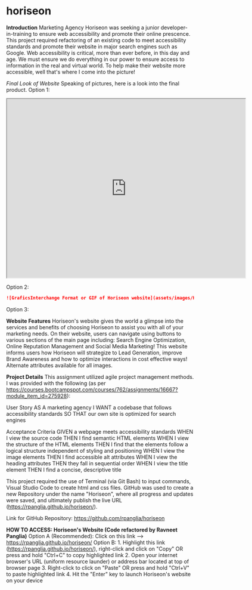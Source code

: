 # horiseon

**Introduction**
Marketing Agency Horiseon was seeking a junior developer-in-training to ensure web accessibility and promote their online prescence. This project required refactoring of an existing code to meet accessibility standards and promote their website in major search engines such as Google. Web accessibility is critical, more than ever before, in this day and age. We must ensure we do everything in our power to ensure access to information in the real and virtual world. To help make their website more accessible, well that's where I come into the picture!

*Final Look of Website*
Speaking of pictures, here is a look into the final product.
Option 1:
<iframe src="https://drive.google.com/file/d/1cqOgGtsWsvNEHyEJV4LO3FDiCtY2f5yO/preview" width="640" height="480" alt="Video of Horiseon website from header to footer (top of website page to bottom of website page"></iframe>

Option 2:
```md
![GraficsInterchange Format or GIF of Horiseon website](assets/images/Horiseon-marketing.gif)
```
Option 3:


**Website Features**
Horiseon's website gives the world a glimpse into the services and benefits of choosing Horiseon to assist you with all of your marketing needs. On their website, users can navigate using buttons to various sections of the main page including: Search Engine Optimization, Online Reputation Management and Social Media Marketing! This website informs users how Horiseon will strategize to Lead Generation, improve Brand Awareness and how to optimize interactions in cost effective ways! Alternate attributes available for all images.

**Project Details**
This assignment utilized agile project management methods. I was provided with the following (as per https://courses.bootcampspot.com/courses/762/assignments/16667?module_item_id=275928):

User Story
    AS A marketing agency
    I WANT a codebase that follows accessibility standards
    SO THAT our own site is optimized for search engines

Acceptance Criteria
    GIVEN a webpage meets accessibility standards
    WHEN I view the source code
    THEN I find semantic HTML elements
    WHEN I view the structure of the HTML elements
    THEN I find that the elements follow a logical structure independent of styling and positioning
    WHEN I view the image elements
    THEN I find accessible alt attributes
    WHEN I view the heading attributes
    THEN they fall in sequential order
    WHEN I view the title element
    THEN I find a concise, descriptive title

This project required the use of Terminal (via Git Bash) to input commands,  Visual Studio Code to create html and css files. GitHub was used to create a new Repository under the name "Horiseon", where all progress and updates were saved, and ultimately publish the live URL (https://rpanglia.github.io/horiseon/).

Link for GitHub Repository: https://github.com/rpanglia/horiseon


**HOW TO ACCESS: Horiseon's Website (Code refactored by Ravneet Panglia)**
Option A (Recommended): Click on this link --> https://rpanglia.github.io/horiseon/
Option B: 
    1. Highlight this link (https://rpanglia.github.io/horiseon/), right-click and click on "Copy" OR press and hold "Ctrl+C" to copy highlighted link
    2. Open your internet browser's URL (uniform resource launder) or address bar located at top of browser page
    3. Right-click to click on "Paste" OR press and hold "Ctrl+V" to paste highlighted link 
    4. Hit the "Enter" key to launch Horiseon's website on your device
    